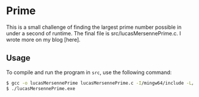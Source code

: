 # Prime
This is a small challenge of finding the largest prime number possible in under a second of runtime.
The final file is src/lucasMersennePrime.c. I wrote more on my blog [here].

## Usage

To compile and run the program in `src`, use the following command:
```bash
$ gcc -o lucasMersennePrime lucasMersennePrime.c -I/mingw64/include -L/mingw64/lib -lgmp
$ ./lucasMersennePrime.exe
```
